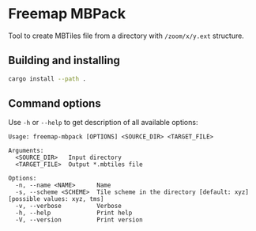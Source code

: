 # Freemap MBPack

Tool to create MBTiles file from a directory with `/zoom/x/y.ext` structure.

## Building and installing

```sh
cargo install --path .
```

## Command options

Use `-h` or `--help` to get description of all available options:

```
Usage: freemap-mbpack [OPTIONS] <SOURCE_DIR> <TARGET_FILE>

Arguments:
  <SOURCE_DIR>   Input directory
  <TARGET_FILE>  Output *.mbtiles file

Options:
  -n, --name <NAME>      Name
  -s, --scheme <SCHEME>  Tile scheme in the directory [default: xyz] [possible values: xyz, tms]
  -v, --verbose          Verbose
  -h, --help             Print help
  -V, --version          Print version
```
